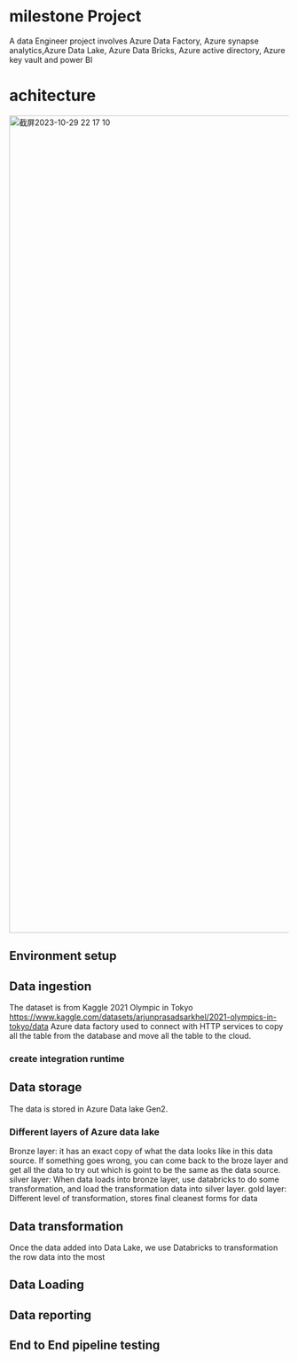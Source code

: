 # milestone Project
A data Engineer project involves Azure Data Factory, Azure synapse analytics,Azure Data Lake, Azure Data Bricks, Azure active directory, Azure key vault and power BI
# achitecture
<img width="1474" alt="截屏2023-10-29 22 17 10" src="https://github.com/Felicia1993/milestoneProject/assets/22839284/7fa885aa-b46a-400a-9a7d-44d07e7e89bd">

## Environment setup

## Data ingestion
The dataset is from Kaggle 2021 Olympic in Tokyo https://www.kaggle.com/datasets/arjunprasadsarkhel/2021-olympics-in-tokyo/data 
Azure data factory used to connect with HTTP services to copy all the table from the database and move all the table to the cloud.     
### create integration runtime

## Data storage
The data is stored in Azure Data lake Gen2.         
### Different layers of Azure data lake      
Bronze layer: it has an exact copy of what the data looks like in this data source. If something goes wrong, you can come back to the broze layer and get all the data to try out which is goint to be the same as the data source.     
silver layer: When data loads into bronze layer, use databricks to do some transformation, and load the transformation data into silver layer. 
gold layer: Different level of transformation, stores final cleanest forms for data  
## Data transformation
Once the data added into Data Lake, we use Databricks to transformation the row data into the most  
## Data Loading     
## Data reporting
## End to End pipeline testing




